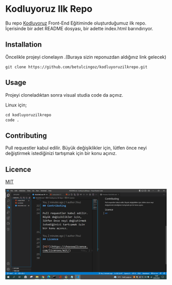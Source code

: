 # Kodluyoruz Ilk Repo
Bu repo [Kodluyoruz](https://www.kodluyoruz.org/) Front-End Eğitiminde oluşturduğumuz ilk repo. İçerisinde bir adet README dosyası, bir adette index.html barındırıyor.

## Installation
Öncelikle projeyi clonelayın .(Buraya sizin reponuzdan aldığınız link gelecek)

```
git clone https://github.com/betulcingoz/kodluyoruzilkrepo.git
```

## Usage

Projeyi cloneladıktan sonra visual studia code da açınız.

Linux için;

```
cd kodluyoruzilkrepo
code .
```

## Contributing

Pull requestler kabul edilir. Büyük değişiklikler için, lütfen önce neyi değiştirmek istediğinizi tartışmak için bir konu açınız.

## Licence

[MIT](https://choosealicense.com/licenses/mit/)


![Ekran Görüntüsü](https://raw.githubusercontent.com/betulcingoz/kodluyoruzilkrepo/main/Ekran%20G%C3%B6r%C3%BCnt%C3%BCs%C3%BC%20(1706).png)